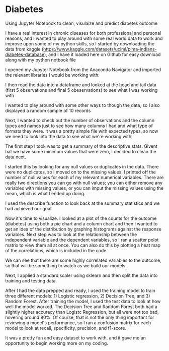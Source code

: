 # Diabetes
Using Jupyter Notebook to clean, visulaize and predict diabetes outcome

I have a real interest in chronic diseases for both professional and personal reasons, and I wanted to play around with some real world data to work and improve upon some of my python skills, so I started by downloading the data from kaggle (https://www.kaggle.com/datasets/uciml/pima-indians-diabetes-database), and I have it loaded here on Github for easy download along with my python notbook file

I opened my Jupyter Notebook from the Anaconda Navigator and imported the relevant libraries I would be working with:
  
I then read the data into a dataframe and looked at the head and tail data (first 5 observations and final 5 obeservations) to see what I was working with

I wanted to play around with some other ways to though the data, so I also displayed a random sample of 10 records

Next, I wanted to check out the number of observations and the column types and names just to see how many columns I had and what type of formats they were.  It was a pretty simple file with expected types, so now we need to look into the data to see what we're working with.

The first step I took was to get a summary of the descriptive stats.  Givent hat we have some minimum values that were zero, I decided to clean the data next.

I started this by looking for any null values or duplicates in the data.  There were no duplicates, so I moved on to the missing values.  I printed off the number of null values for each of my relevant numerical variables.  There are really two directions you can go with null values; you can either remove any variables with missing values, or you can imput the missing values using the mean, which is what I ended up doing. 

I used the describe function to look back at the summary statistics and we had achieved our goal.

Now it's time to visualize.  I looked at a plot of the counts for the outcome (diabetes) using both a pie chart and a column chart and then I wanted to get an idea of the distribution by graphing histograms against the response variables.  Next step was to look at the relationship between the independent variable and the dependent variables, so I ran a scatter polot matrix to view them all at once.  You can also do this by plotting a heat map of the correlations, which is included in the code.

We can see that there are some highly correlated variables to the outcome, so that will be something to watch as we build our models.

Next, I applied a standard scaler using sklearn and then split the data into training and testing data.

After I had the data prepped and ready, I used the training model to train three different models: 1) Logistic regression, 2) Decision Tree, and 3) Random Forest.  After training the model, I used the test data to look at how well the model worked.  The Decision Tree and Random Forest both had a slightly higher accuracy than Logistc Regression, but all were not too bad, hovering around 80%.  Of course, that is not the only thing important for reviewing a model's performance, so I ran a confusion matrix for each model to look at recall, specificity, precision, and f1-score.

It was a pretty fun and easy dataset to work with, and it gave me an opportunity to begin working more on my coding.


  
